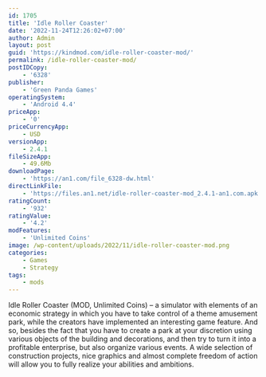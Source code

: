 ```yaml
---
id: 1705
title: 'Idle Roller Coaster'
date: '2022-11-24T12:26:02+07:00'
author: Admin
layout: post
guid: 'https://kindmod.com/idle-roller-coaster-mod/'
permalink: /idle-roller-coaster-mod/
postIDCopy:
    - '6328'
publisher:
    - 'Green Panda Games'
operatingSystem:
    - 'Android 4.4'
priceApp:
    - '0'
priceCurrencyApp:
    - USD
versionApp:
    - 2.4.1
fileSizeApp:
    - 49.6Mb
downloadPage:
    - 'https://an1.com/file_6328-dw.html'
directLinkFile:
    - 'https://files.an1.net/idle-roller-coaster-mod_2.4.1-an1.com.apk'
ratingCount:
    - '932'
ratingValue:
    - '4.2'
modFeatures:
    - 'Unlimited Coins'
image: /wp-content/uploads/2022/11/idle-roller-coaster-mod.png
categories:
    - Games
    - Strategy
tags:
    - mods
---
```


Idle Roller Coaster (MOD, Unlimited Coins) – a simulator with elements of an economic strategy in which you have to take control of a theme amusement park, while the creators have implemented an interesting game feature. And so, besides the fact that you have to create a park at your discretion using various objects of the building and decorations, and then try to turn it into a profitable enterprise, but also organize various events. A wide selection of construction projects, nice graphics and almost complete freedom of action will allow you to fully realize your abilities and ambitions.